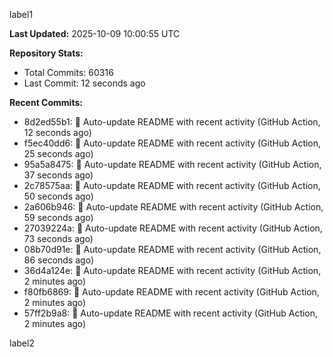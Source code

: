 
label1 
<!-- ACTIVITY_START -->
**Last Updated:** 2025-10-09 10:00:55 UTC

**Repository Stats:**
- Total Commits: 60316
- Last Commit: 12 seconds ago

**Recent Commits:**
- 8d2ed55b1: 🤖 Auto-update README with recent activity (GitHub Action, 12 seconds ago)
- f5ec40dd6: 🤖 Auto-update README with recent activity (GitHub Action, 25 seconds ago)
- 95a5a8475: 🤖 Auto-update README with recent activity (GitHub Action, 37 seconds ago)
- 2c78575aa: 🤖 Auto-update README with recent activity (GitHub Action, 50 seconds ago)
- 2a606b946: 🤖 Auto-update README with recent activity (GitHub Action, 59 seconds ago)
- 27039224a: 🤖 Auto-update README with recent activity (GitHub Action, 73 seconds ago)
- 08b70d91e: 🤖 Auto-update README with recent activity (GitHub Action, 86 seconds ago)
- 36d4a124e: 🤖 Auto-update README with recent activity (GitHub Action, 2 minutes ago)
- f80fb6869: 🤖 Auto-update README with recent activity (GitHub Action, 2 minutes ago)
- 57ff2b9a8: 🤖 Auto-update README with recent activity (GitHub Action, 2 minutes ago)
<!-- ACTIVITY_END -->

label2
